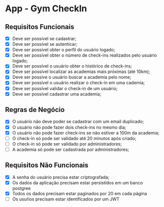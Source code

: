 # App - Gym CheckIn

## Requisitos Funcionais

- [x] Deve ser possível se cadastrar;
- [x] Deve ser possível se autenticar;
- [x] Deve ser possível obter o perfil do usuário logado;
- [x] Deve ser possível obter o número de check-ins realizados pelo usuário logado;
- [x] Deve ser possível o usuário obter o histórico de check-ins;
- [x] Deve ser possível localizar as academias mais próximas (até 10km);
- [x] Deve ser possíve o usuário buscar a academia pelo nome;
- [x] Deve ser possível o usuário realizar o check-in em uma cademia;
- [x] Deve ser possível validar o check-in de um usuário;
- [x] Deve ser possível cadastrar uma academia;

## Regras de Negócio

- [x] O usuário não deve poder se cadastrar com um email duplicado;
- [x] O usuário não pode fazer dois check-ins no mesmo dia;
- [x] O usuário não pode fazer check-ins se não estiver a 100m da academia;
- [ ] O check-in só pode ser validado até 20 minutos após criado;
- [ ] O check-in só pode ser validado por administradores;
- [ ] A academia só pode ser cadastrada por administradores;

## Requisitos Não Funcionais

- [x] A senha do usuário precisa estar criptografada;
- [x] Os dados da aplicação precisam estar persistidos em um banco postgree
- [x] Todos os dados precisam estar paginados por 20 em cada página
- [ ] Os usuŕios precisam estar identificados por um JWT

